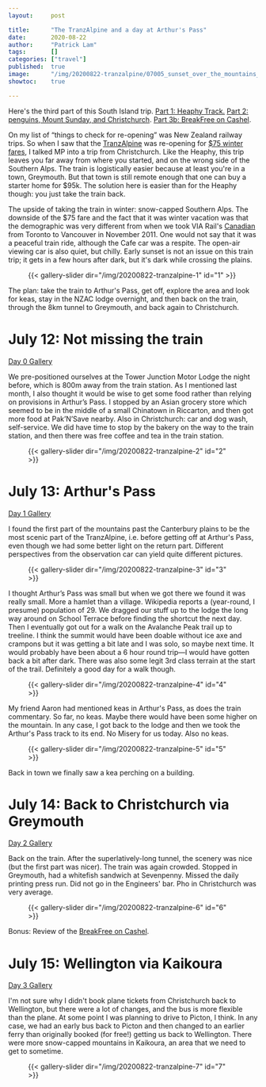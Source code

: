 ```yaml
---
layout:     post

title:      "The TranzAlpine and a day at Arthur's Pass"
date:       2020-08-22
author:     "Patrick Lam"
tags:       []
categories: ["travel"]
published:  true
image:      "/img/20200822-tranzalpine/07005_sunset_over_the_mountains_header.JPG"
showtoc:    true

---
```


Here's the third part of this South Island trip. <a href="/post/20200905-heaphy-track/">Part 1: Heaphy Track.</a> <a href="/post/20200723-penguins/">Part 2: penguins, Mount Sunday, and Christchurch</a>. <a href="/post/20200718-breakfree/">Part 3b: BreakFree on Cashel</a>.

On my list of “things to check for re-opening” was New Zealand railway trips. So when I saw that the <a href="https://www.youtube.com/watch?v=vS_wiDrE_IU">TranzAlpine</a> was re-opening for <a href="https://www.kiwirail.co.nz/media/tranzalpine-to-resume-next-month/">$75 winter fares</a>, I talked MP into a trip from Christchurch. Like the Heaphy, this trip leaves you far away from where you started, and on the wrong side of the Southern Alps. The train is logistically easier because at least you're in a town, Greymouth. But that town is still remote enough that one can buy a starter home for $95k. The solution here is easier than for the Heaphy though: you just take the train back.

The upside of taking the train in winter: snow-capped Southern Alps. The downside of the $75 fare and the fact that it was winter vacation was that the demographic was very different from when we took VIA Rail's <a href="https://www.viarail.ca/en/explore-our-destinations/trains/rockies-and-pacific/toronto-vancouver-canadian">Canadian</a> from Toronto to Vancouver in November 2011. One would not say that it was a peaceful train ride, although the Cafe car was a respite. The open-air viewing car is also quiet, but chilly. Early sunset is not an issue on this train trip; it gets in a few hours after dark, but it's dark while crossing the plains.

<figure>
{{< gallery-slider dir="/img/20200822-tranzalpine-1" id="1" >}}
</figure>

The plan: take the train to Arthur's Pass, get off, explore the area and look for keas, stay in the NZAC lodge overnight, and then back on the train, through the 8km tunnel to Greymouth, and back again to Christchurch.

# July 12: Not missing the train

<a href="https://gallery.patricklam.ca/index.php?/category/1229">Day 0 Gallery</a>

We pre-positioned ourselves at the Tower Junction Motor Lodge the night before, which is 800m away from the train station. As I mentioned last month, I also thought it would be wise to get some food rather than relying on provisions in Arthur’s Pass. I stopped by an Asian grocery store which seemed to be in the middle of a small Chinatown in Riccarton, and then got more food at Pak’N’Save nearby. Also in Christchurch: car and dog wash, self-service. We did have time to stop by the bakery on the way to the train station, and then there was free coffee and tea in the train station.

<figure>
{{< gallery-slider dir="/img/20200822-tranzalpine-2" id="2" >}}
</figure>

# July 13: Arthur's Pass

<a href="https://gallery.patricklam.ca/index.php?/category/1231">Day 1 Gallery</a>

I found the first part of the mountains past the Canterbury plains to be the most scenic part of the TranzAlpine, i.e. before getting off at Arthur's Pass, even though we had some better light on the return part. Different perspectives from the observation car can yield quite different pictures.

<figure>
{{< gallery-slider dir="/img/20200822-tranzalpine-3" id="3" >}}
</figure>

I thought Arthur’s Pass was small but when we got there we found it was really small. More a hamlet than a village. Wikipedia reports a (year-round, I presume) population of 29. We dragged our stuff up to the lodge the long way around on School Terrace before finding the shortcut the next day. Then I eventually got out for a walk on the Avalanche Peak trail up to treeline. I think the summit would have been doable without ice axe and crampons but it was getting a bit late and I was solo, so maybe next time. It would probably have been about a 6 hour round trip&mdash;I would have gotten back a bit after dark. There was also some legit 3rd class terrain at the start of the trail. Definitely a good day for a walk though.

<figure>
{{< gallery-slider dir="/img/20200822-tranzalpine-4" id="4" >}}
</figure>

My friend Aaron had mentioned keas in Arthur's Pass, as does the train commentary. So far, no keas. Maybe there would have been some higher on the mountain. In any case, I got back to the lodge and then we took the Arthur's Pass track to its end. No Misery for us today. Also no keas.

<figure>
{{< gallery-slider dir="/img/20200822-tranzalpine-5" id="5" >}}
</figure>

Back in town we finally saw a kea perching on a building.

# July 14: Back to Christchurch via Greymouth

<a href="https://gallery.patricklam.ca/index.php?/category/1232">Day 2 Gallery</a>

Back on the train. After the superlatively-long tunnel, the scenery was nice (but the first part was nicer). The train was again crowded. Stopped in Greymouth, had a whitefish sandwich at Sevenpenny. Missed the daily printing press run. Did not go in the Engineers' bar. Pho in Christchurch was very average.

<figure>
{{< gallery-slider dir="/img/20200822-tranzalpine-6" id="6" >}}
</figure>

Bonus: Review of the <a href="/post/20200718-breakfree">BreakFree on Cashel</a>.

# July 15: Wellington via Kaikoura

<a href="https://gallery.patricklam.ca/index.php?/category/1233">Day 3 Gallery</a>

I'm not sure why I didn't book plane tickets from Christchurch back to
Wellington, but there were a lot of changes, and the bus is more
flexible than the plane. At some point I was planning to drive to
Picton, I think.  In any case, we had an early bus back to Picton and
then changed to an earlier ferry than originally booked (for free!)
getting us back to Wellington. There were more snow-capped mountains
in Kaikoura, an area that we need to get to sometime.

<figure>
{{< gallery-slider dir="/img/20200822-tranzalpine-7" id="7" >}}
</figure>
